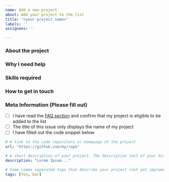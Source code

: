 ```yaml
---
name: Add a new project
about: Add your project to the list
title: "<your project name>"
labels: ''
assignees: ''

---
```


### About the project

<!-- A description about your project. What does it do? Why did you build it? -->
<!-- Please also include a link to your page or repo, so that people can quickly take a look at the project -->

### Why I need help

<!-- Why are you looking for new maintainers? Are you stressed out? Do you want to hand the project off entirely? -->

### Skills required

<!-- What skills do potential maintainers need to help you out? -->

### How to get in touch

<!-- How do you want potential maintainers to reach out? This might be your e-mail address, a chat room or a comment on this issue -->

### Meta Information (Please fill out)

- [ ] I have read the [FAQ section](https://seeking-maintainers.net/faq) and confirm that my project is eligible to be added to the list
- [ ] The title of this issue only displays the name of my project
- [ ] I have filled out the code snippet below

```yaml
# A link to the code repository or homepage of the project
url: "https://github.com/my/repo"

# A short description of your project. The description text of your GitHub repo might fit here nicely
description: "Lorem Ipsum..."

# Some comma separated tags that describe your project (not yet implemented, but coming soon!)
tags: [foo, bar]
```
